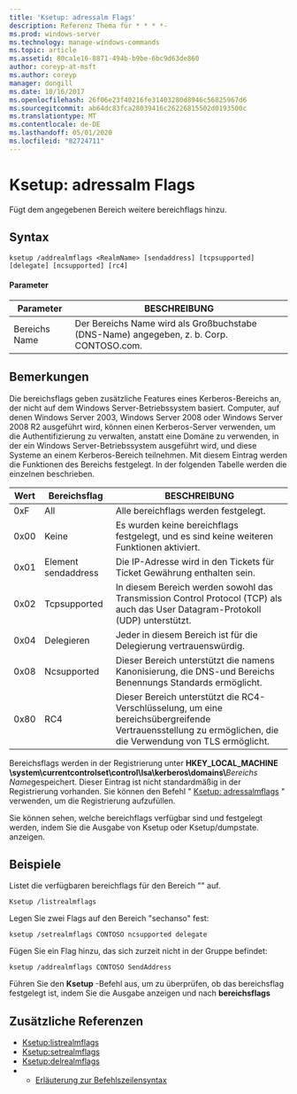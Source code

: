 ```yaml
---
title: 'Ksetup: adressalm Flags'
description: Referenz Thema für * * * *-
ms.prod: windows-server
ms.technology: manage-windows-commands
ms.topic: article
ms.assetid: 80ca1e16-8871-494b-b9be-6bc9d63de860
author: coreyp-at-msft
ms.author: coreyp
manager: dongill
ms.date: 10/16/2017
ms.openlocfilehash: 26f06e23f40216fe31403280d8946c56825967d6
ms.sourcegitcommit: ab64dc83fca28039416c26226815502d0193500c
ms.translationtype: MT
ms.contentlocale: de-DE
ms.lasthandoff: 05/01/2020
ms.locfileid: "82724711"
---
```

# <a name="ksetupaddrealmflags"></a>Ksetup: adressalm Flags



Fügt dem angegebenen Bereich weitere bereichflags hinzu.

## <a name="syntax"></a>Syntax

```
ksetup /addrealmflags <RealmName> [sendaddress] [tcpsupported] [delegate] [ncsupported] [rc4]
```

#### <a name="parameters"></a>Parameter

|Parameter|BESCHREIBUNG|
|---------|-----------|
|Bereichs Name|Der Bereichs Name wird als Großbuchstabe (DNS-Name) angegeben, z. b. Corp. CONTOSO.com.|

## <a name="remarks"></a>Bemerkungen

Die bereichsflags geben zusätzliche Features eines Kerberos-Bereichs an, der nicht auf dem Windows Server-Betriebssystem basiert. Computer, auf denen Windows Server 2003, Windows Server 2008 oder Windows Server 2008 R2 ausgeführt wird, können einen Kerberos-Server verwenden, um die Authentifizierung zu verwalten, anstatt eine Domäne zu verwenden, in der ein Windows Server-Betriebssystem ausgeführt wird, und diese Systeme an einem Kerberos-Bereich teilnehmen. Mit diesem Eintrag werden die Funktionen des Bereichs festgelegt. In der folgenden Tabelle werden die einzelnen beschrieben.

|Wert|Bereichsflag|BESCHREIBUNG|
|-----|----------|-----------|
|0xF|All|Alle bereichflags werden festgelegt.|
|0x00|Keine|Es wurden keine bereichflags festgelegt, und es sind keine weiteren Funktionen aktiviert.|
|0x01|Element sendaddress|Die IP-Adresse wird in den Tickets für Ticket Gewährung enthalten sein.|
|0x02|Tcpsupported|In diesem Bereich werden sowohl das Transmission Control Protocol (TCP) als auch das User Datagram-Protokoll (UDP) unterstützt.|
|0x04|Delegieren|Jeder in diesem Bereich ist für die Delegierung vertrauenswürdig.|
|0x08|Ncsupported|Dieser Bereich unterstützt die namens Kanonisierung, die DNS-und Bereichs Benennungs Standards ermöglicht.|
|0x80|RC4|Dieser Bereich unterstützt die RC4-Verschlüsselung, um eine bereichsübergreifende Vertrauensstellung zu ermöglichen, die die Verwendung von TLS ermöglicht.|

Bereichsflags werden in der Registrierung unter **HKEY_LOCAL_MACHINE \system\currentcontrolset\control\lsa\kerberos\domains\\**<em>Bereichs Name</em>gespeichert. Dieser Eintrag ist nicht standardmäßig in der Registrierung vorhanden. Sie können den Befehl " [Ksetup: adressalmflags](ksetup-addrealmflags.md) " verwenden, um die Registrierung aufzufüllen.

Sie können sehen, welche bereichflags verfügbar sind und festgelegt werden, indem Sie die Ausgabe von Ksetup oder Ksetup/dumpstate. anzeigen.

## <a name="examples"></a>Beispiele

Listet die verfügbaren bereichflags für den Bereich "" auf.
```
Ksetup /listrealmflags
```
Legen Sie zwei Flags auf den Bereich "sechanso" fest:
```
ksetup /setrealmflags CONTOSO ncsupported delegate
```
Fügen Sie ein Flag hinzu, das sich zurzeit nicht in der Gruppe befindet:
```
ksetup /addrealmflags CONTOSO SendAddress
```
Führen Sie den **Ksetup** -Befehl aus, um zu überprüfen, ob das bereichsflag festgelegt ist, indem Sie die Ausgabe anzeigen und nach **bereichsflags**

## <a name="additional-references"></a>Zusätzliche Referenzen

-   [Ksetup:listrealmflags](ksetup-listrealmflags.md)
-   [Ksetup:setrealmflags](ksetup-setrealmflags.md)
-   [Ksetup:delrealmflags](ksetup-delrealmflags.md)
-   - [Erläuterung zur Befehlszeilensyntax](command-line-syntax-key.md)